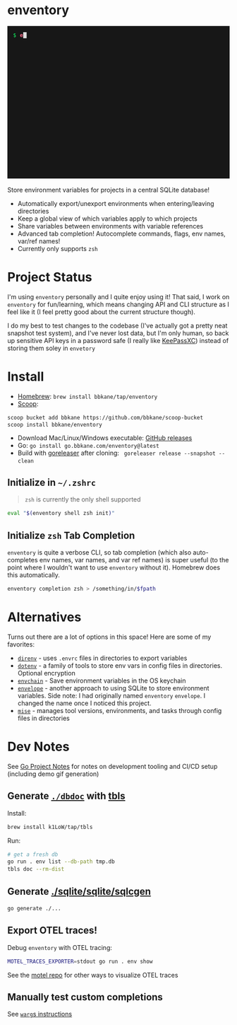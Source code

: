 # enventory

![./demo.gif](./demo.gif)

Store environment variables for projects in a central SQLite database!

- Automatically export/unexport environments when entering/leaving directories
- Keep a global view of which variables apply to which projects
- Share variables between environments with variable references
- Advanced tab completion! Autocomplete commands, flags, env names, var/ref names!
- Currently only supports `zsh`

# Project Status

I'm using `enventory` personally and I quite enjoy using it! That said, I work
on `enventory` for fun/learning, which means changing API and CLI structure as
I feel like it (I feel pretty good about the current structure though).

I do my best to test changes to the codebase (I've actually got a pretty neat
snapshot test system), and I've never lost data, but I'm only human, so back up
sensitive API keys in a password safe (I really like
[KeePassXC](https://keepassxc.org/)) instead of storing them soley in
`envetory`

# Install

- [Homebrew](https://brew.sh/): `brew install bbkane/tap/enventory`
- [Scoop](https://scoop.sh/):

```
scoop bucket add bbkane https://github.com/bbkane/scoop-bucket
scoop install bbkane/enventory
```

- Download Mac/Linux/Windows executable: [GitHub releases](https://github.com/bbkane/enventory/releases)
- Go: `go install go.bbkane.com/enventory@latest`
- Build with [goreleaser](https://goreleaser.com/) after cloning: ` goreleaser release --snapshot --clean`

## Initialize in `~/.zshrc`

> `zsh` is currently the only shell supported

```bash
eval "$(enventory shell zsh init)"
```

## Initialize `zsh` Tab Completion

`enventory` is quite a verbose CLI, so tab completion (which also
auto-completes env names, var names, and var ref names) is super useful (to the
point where I wouldn't want to use `enventory` without it). Homebrew does this
automatically.

```bash
enventory completion zsh > /something/in/$fpath
```

# Alternatives

Turns out there are a lot of options in this space! Here are some of my  favorites:

- [`direnv`](https://direnv.net/) - uses `.envrc` files in directories to export variables
- [`dotenv`](https://www.dotenv.org/) - a family of tools to store env vars in config files in directories. Optional encryption
- [`envchain`](https://github.com/sorah/envchain) - Save environment variables in the OS keychain
- [`envelope`](https://github.com/mattrighetti/envelope) - another approach to using SQLite to store environment variables. Side note: I had originally named `enventory` `envelope`. I changed the name once I noticed this project.
- [`mise`](https://mise.jdx.dev/) - manages tool versions, environments, and tasks through config files in directories

# Dev Notes

See [Go Project Notes](https://www.bbkane.com/blog/go-project-notes/) for notes
on development tooling and CI/CD setup (including demo gif generation)

## Generate [`./dbdoc`](./dbdoc) with [tbls](https://github.com/k1LoW/tbls)

Install:

```bash
brew install k1LoW/tap/tbls
```

Run:

```bash
# get a fresh db
go run . env list --db-path tmp.db
tbls doc --rm-dist
```

## Generate [./sqlite/sqlite/sqlcgen](./sqlite/sqlite/sqlcgen)

```bash
go generate ./...
```

## Export OTEL traces!

Debug `enventory` with OTEL tracing:

```bash
MOTEL_TRACES_EXPORTER=stdout go run . env show
```

See the [motel repo](https://github.com/bbkane/motel) for other ways to visualize OTEL traces

## Manually test custom completions

See [`warg`s instructions](https://github.com/bbkane/warg/tree/master/completion)
